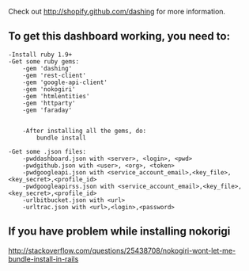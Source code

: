 Check out http://shopify.github.com/dashing for more information.

To get this dashboard working, you need to:
--------------------------------------------
    -Install ruby 1.9+
    -Get some ruby gems:
        -gem 'dashing'
        -gem 'rest-client'
        -gem 'google-api-client'
        -gem 'nokogiri'
        -gem 'htmlentities'
        -gem 'httparty'
        -gem 'faraday'


        -After installing all the gems, do:
            bundle install

    -Get some .json files:
        -pwddashboard.json with <server>, <login>, <pwd>
        -pwdgithub.json with <user>, <org>, <token>
        -pwdgoogleapi.json with <service_account_email>,<key_file>,<key_secret>,<profile_id>
        -pwdgoogleapirss.json with <service_account_email>,<key_file>,<key_secret>,<profile_id>
        -urlbitbucket.json with <url>
        -urltrac.json with <url>,<login>,<password>


If you have problem while installing nokorigi
---------------------------------------------

http://stackoverflow.com/questions/25438708/nokogiri-wont-let-me-bundle-install-in-rails
